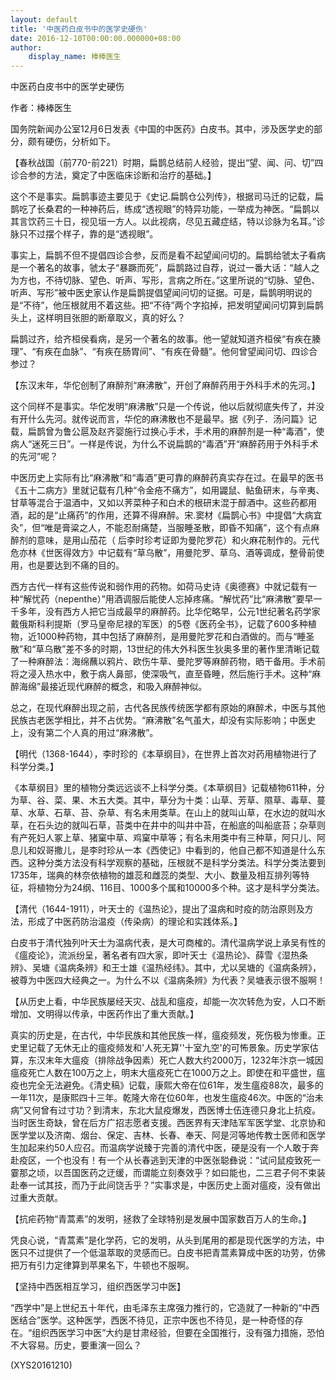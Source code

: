 ```yaml
---
layout: default
title: '中医药白皮书中的医学史硬伤'
date: 2016-12-10T00:00:00.000000+08:00
author:
    display_name: 棒棒医生
---
```


中医药白皮书中的医学史硬伤

作者：棒棒医生

国务院新闻办公室12月6日发表《中国的中医药》白皮书。其中，涉及医学史的部分，颇有硬伤，分析如下。

【春秋战国（前770-前221）时期，扁鹊总结前人经验，提出“望、闻、问、切”四诊合参的方法，奠定了中医临床诊断和治疗的基础。】

这个不是事实。扁鹊事迹主要见于《史记.扁鹊仓公列传》，根据司马迁的记载，扁鹊吃了长桑君的一种神药后，练成“透视眼”的特异功能，一举成为神医。“扁鹊以其言饮药三十日，视见垣一方人。以此视病，尽见五藏症结，特以诊脉为名耳。”诊脉只不过摆个样子，靠的是“透视眼”。

事实上，扁鹊不但不提倡四诊合参，反而是看不起望闻问切的。扁鹊给虢太子看病是一个著名的故事，虢太子“暴蹶而死”，扁鹊路过自荐，说过一番大话：“越人之为方也，不待切脉、望色、听声、写形，言病之所在。”这里所说的“切脉、望色、听声、写形”被中医史家认作是扁鹊提倡望闻问切的证据。可是，扁鹊明明说的是“不待”，他压根就用不着这些。把“不待”两个字掐掉，把发明望闻问切算到扁鹊头上，这样明目张胆的断章取义，真的好么？

扁鹊过齐，给齐桓侯看病，是另一个著名的故事。他一望就知道齐桓侯“有疾在腠理”、“有疾在血脉”、“有疾在肠胃间”、“有疾在骨髓”。他何曾望闻问切、四诊合参过？

【东汉末年，华佗创制了麻醉剂“麻沸散”，开创了麻醉药用于外科手术的先河。】

这个同样不是事实。华佗发明“麻沸散”只是一个传说，他以后就彻底失传了，并没有开什么先河。就传说而言，华佗的麻沸散也不是最早。据《列子．汤问篇》记载，扁鹊曾为鲁公扈及赵齐婴施行过换心手术，手术用的麻醉剂是一种“毒酒”，使病人“迷死三日”。一样是传说，为什么不说扁鹊的“毒酒”开“麻醉药用于外科手术的先河”呢？

中医历史上实际有比“麻沸散”和“毒酒”更可靠的麻醉药真实存在过。在最早的医书《五十二病方》里就记载有几种“令金疮不痛方”，如用鼹鼠、鲇鱼研末，与辛夷、甘草等混合于温酒中，又如以荠菜种子和白术的根研末混于醇酒中。这些药都用酒，起的是“止痛药”的作用，还算不得麻醉。宋.窦材《扁鹊心书》中提倡“大病宜灸”，但“唯是膏粱之人，不能忍耐痛楚，当服睡圣散，即昏不知痛”，这个有点麻醉剂的意味，是用山茄花（ 后李时珍考证即为曼陀罗花）和火麻花制作的。元代危亦林《世医得效方》中记载有“草乌散”，用曼陀罗、草乌、酒等调成，整骨前使用，也是要达到不痛的目的。

西方古代一样有这些传说和弱作用的药物。如荷马史诗《奥德赛》中就记载有一种“解忧药（nepenthe）”用酒调服后能使人忘掉疼痛。“解忧药”比“麻沸散”要早一千多年，没有西方人把它当成最早的麻醉药。比华佗略早，公元1世纪著名药学家戴俄斯科利提斯（罗马皇帝尼禄的军医）的5卷《医药全书》，记载了600多种植物，近1000种药物，其中包括了麻醉剂，是用曼陀罗花和白酒做的。而与“睡圣散”和“草乌散”差不多的时期，13世纪的伟大外科医生狄奥多里的著作里清晰记载了一种麻醉法：海绵蘸以鸦片、欧伤牛草、曼陀罗等麻醉药物，晒干备用。手术前将之浸入热水中，敷于病人鼻部，使深吸气，直至昏睡，然后施行手术。这种“麻醉海绵”最接近现代麻醉的概念，和吸入麻醉神似。

总之，在现代麻醉出现之前，古代各民族传统医学都有原始的麻醉术，中医与其他民族古老医学相比，并不占优势。“麻沸散”名气虽大，却没有实际影响；中医史上，没有第二个人真的用过“麻沸散”。

【明代（1368-1644），李时珍的《本草纲目》，在世界上首次对药用植物进行了科学分类。】

《本草纲目》里的植物分类远远谈不上科学分类。《本草纲目》记载植物611种，分为草、谷、菜、果、木五大类。其中，草分为十类：山草、芳草、隰草、毒草、蔓草、水草、石草、苔、杂草、有名未用类草。在山上的就叫山草，在水边的就叫水草，在石头边的就叫石草，苔类中在井中的叫井中苔，在船底的叫船底苔；杂草则有产死妇人冢上草、猪窠中草、鸡窠中草等；有名未用类中有三种草，阿只儿、阿息儿和奴哥撒儿，是李时珍从一本《西使记》中看到的，他自己都不知道是什么东西。这种分类方法没有科学观察的基础，压根就不是科学分类法。科学分类法要到1735年，瑞典的林奈依植物的雄蕊和雌蕊的类型、大小、数量及相互排列等特征，将植物分为24纲、116目、1000多个属和10000多个种。这才是科学分类法。

【清代（1644-1911），叶天士的《温热论》，提出了温病和时疫的防治原则及方法，形成了中医药防治温疫（传染病）的理论和实践体系。】

白皮书于清代独列叶天士为温病代表，是大可商榷的。清代温病学说上承吴有性的《瘟疫论》，流派纷呈，著名者有四大家，即叶天士《温热论》、薛雪《湿热条辨》、吴塘《温病条辨》和王士雄《温热经纬》。其中，尤以吴塘的《温病条辨》，被尊为中医四大经典之一。为什么不以《温病条辨》为代表？吴塘表示很不服啊！

【从历史上看，中华民族屡经天灾、战乱和瘟疫，却能一次次转危为安，人口不断增加、文明得以传承，中医药作出了重大贡献。】

真实的历史是，在古代，中华民族和其他民族一样，瘟疫频发，死伤极为惨重。正史里记载了无休无止的瘟疫频发和'人死无算''十室九空'的可怖景象。历史学家估算，东汉末年大瘟疫（排除战争因素）死亡人数大约2000万，1232年汴京一城因瘟疫死亡人数在100万之上，明末大瘟疫死亡在1000万之上。即使在和平盛世，瘟疫也完全无法避免。《清史稿》记载，康熙大帝在位61年，发生瘟疫88次，最多的一年11次，是康熙四十三年。乾隆大帝在位60年，也发生瘟疫46次。中医的“治未病”又何曾有过寸功？到清末，东北大鼠疫爆发，西医博士伍连德只身北上抗疫。当时医生奇缺，曾在后方广招志愿者支援。西医界有天津陆军军医学堂、北京协和医学堂以及济南、烟台、保定、吉林、长春、奉天、阿是河等地传教士医师和医学生加起来约50人应召。而温病学说臻于完善的清代中医，硬是没有一个人敢于奔赴疫区，一个也没有！有一个从长春逃到天津的中医张聪彝说：“试问鼠疫致死一霎那之顷，以吾国医药之迂缓，而谓能立刻奏效乎？如曰能也，二三君子何不束装赴奉一试其技，而乃于此间饶舌乎？”实事求是，中医历史上面对瘟疫，没有做出过重大贡献。

【抗疟药物“青蒿素”的发明，拯救了全球特别是发展中国家数百万人的生命。】

凭良心说，“青蒿素”是化学药，它的发明，从头到尾用的都是现代医学的方法，中医只不过提供了一个低温萃取的灵感而已。白皮书把青蒿素算成中医的功劳，仿佛把万有引力定律算到苹果名下，牛顿也不服啊。

【坚持中西医相互学习，组织西医学习中医】

“西学中”是上世纪五十年代，由毛泽东主席强力推行的，它造就了一种新的“中西医结合”医学。这种医学，西医不待见，正宗中医也不待见，是一种奇怪的存在。“组织西医学习中医”大约是甘肃经验，但要在全国推行，没有强力措施，恐怕不大容易。历史，要重演一回么？

(XYS20161210)


